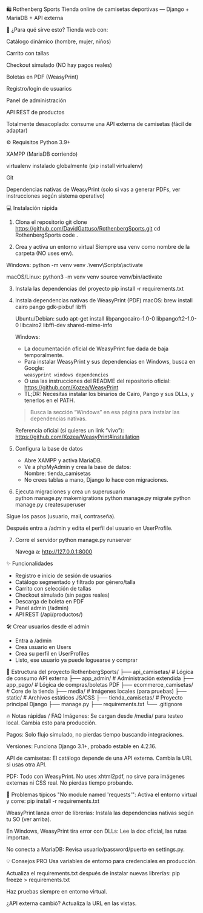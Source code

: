 🛍️ Rothenberg Sports
Tienda online de camisetas deportivas — Django + MariaDB + API externa

🚀 ¿Para qué sirve esto?
Tienda web con:

Catálogo dinámico (hombre, mujer, niños)

Carrito con tallas

Checkout simulado (NO hay pagos reales)

Boletas en PDF (WeasyPrint)

Registro/login de usuarios

Panel de administración

API REST de productos

Totalmente desacoplado: consume una API externa de camisetas (fácil de adaptar)

⚙️ Requisitos
Python 3.9+

XAMPP (MariaDB corriendo)

virtualenv instalado globalmente (pip install virtualenv)

Git

Dependencias nativas de WeasyPrint
(solo si vas a generar PDFs, ver instrucciones según sistema operativo)

💻 Instalación rápida

1. Clona el repositorio
   git clone https://github.com/DavidGattuso/RothenbergSports.git
   cd RothenbergSports
   code .

2. Crea y activa un entorno virtual
   Siempre usa venv como nombre de la carpeta (NO uses env).

Windows:
python -m venv venv
.\venv\Scripts\activate

macOS/Linux:
python3 -m venv venv
source venv/bin/activate

3. Instala las dependencias del proyecto
   pip install -r requirements.txt

4. Instala dependencias nativas de WeasyPrint (PDF)
   macOS:
   brew install cairo pango gdk-pixbuf libffi

   Ubuntu/Debian:
   sudo apt-get install libpangocairo-1.0-0 libpangoft2-1.0-0 libcairo2 libffi-dev shared-mime-info

   Windows:

   - La documentación oficial de WeasyPrint fue dada de baja temporalmente.
   - Para instalar WeasyPrint y sus dependencias en Windows, busca en Google:  
     `weasyprint windows dependencies`
   - O usa las instrucciones del README del repositorio oficial:  
     https://github.com/Kozea/WeasyPrint
   - TL;DR: Necesitas instalar los binarios de Cairo, Pango y sus DLLs, y tenerlos en el PATH.

   > Busca la sección “Windows” en esa página para instalar las dependencias nativas.

   Referencia oficial (si quieres un link “vivo”):
   https://github.com/Kozea/WeasyPrint#installation

5. Configura la base de datos

   - Abre XAMPP y activa MariaDB.
   - Ve a phpMyAdmin y crea la base de datos:  
     Nombre: tienda_camisetas
   - No crees tablas a mano, Django lo hace con migraciones.

6. Ejecuta migraciones y crea un superusuario  
   python manage.py makemigrations
   python manage.py migrate
   python manage.py createsuperuser

Sigue los pasos (usuario, mail, contraseña).

Después entra a /admin y edita el perfil del usuario en UserProfile.

7. Corre el servidor
   python manage.py runserver

   Navega a: http://127.0.0.1:8000

✨ Funcionalidades

- Registro e inicio de sesión de usuarios
- Catálogo segmentado y filtrado por género/talla
- Carrito con selección de tallas
- Checkout simulado (sin pagos reales)
- Descarga de boleta en PDF
- Panel admin (/admin)
- API REST (/api/productos/)

🛠️ Crear usuarios desde el admin

- Entra a /admin
- Crea usuario en Users
- Crea su perfil en UserProfiles
- Listo, ese usuario ya puede loguearse y comprar

📁 Estructura del proyecto
RothenbergSports/
├── api_camisetas/ # Lógica de consumo API externa
├── app_admin/ # Administración extendida
├── app_pago/ # Lógica de compras/boletas PDF
├── ecommerce_camisetas/ # Core de la tienda
├── media/ # Imágenes locales (para pruebas)
├── static/ # Archivos estáticos JS/CSS
├── tienda_camisetas/ # Proyecto principal Django
├── manage.py
├── requirements.txt
└── .gitignore

🔥 Notas rápidas / FAQ
Imágenes:
Se cargan desde /media/ para testeo local. Cambia esto para producción.

Pagos:
Solo flujo simulado, no pierdas tiempo buscando integraciones.

Versiones:
Funciona Django 3.1+, probado estable en 4.2.16.

API de camisetas:
El catálogo depende de una API externa. Cambia la URL si usas otra API.

PDF:
Todo con WeasyPrint. No uses xhtml2pdf, no sirve para imágenes externas ni CSS real. No pierdas tiempo probando.

🐞 Problemas típicos
"No module named 'requests'":
Activa el entorno virtual y corre:
pip install -r requirements.txt

WeasyPrint lanza error de librerías:
Instala las dependencias nativas según tu SO (ver arriba).

En Windows, WeasyPrint tira error con DLLs:
Lee la doc oficial, las rutas importan.

No conecta a MariaDB:
Revisa usuario/password/puerto en settings.py.

💡 Consejos PRO
Usa variables de entorno para credenciales en producción.

Actualiza el requirements.txt después de instalar nuevas librerías:
pip freeze > requirements.txt

Haz pruebas siempre en entorno virtual.

¿API externa cambió? Actualiza la URL en las vistas.
